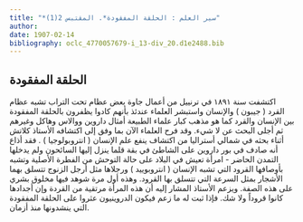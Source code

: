 ```yaml
---
title: "*سير العلم : الحلقة المفقودة*. المقتبس 2(1)"
author: 
date: 1907-02-14
bibliography: oclc_4770057679-i_13-div_20.d1e2488.bib
---
```




##  الحلقة المفقودة 


  اكتشفت سنة  ١٨٩١  في ترنييل من أعمال جاوة بعض عظام تحت التراب تشبه عظام القرد ( جيبون ) والإنسان واستبشر العلماء عندئذ بأنهم كادوا يظفرون بالحلقة المفقودة بين الإنسان والقرد كما هو مذهب كبار علماء الطبيعة أمثال داروين ووالاس وهاكل وغيرهم ثم أجلى البحث عن لا شيء. وقد فرح العلماء الآن بما وفق إلى اكتشافه   الأستاذ كلاتش أثناء بحثه في شمالي أستراليا من اكتشاف ينفع علم الإنسان ( انتروبولوجيا ) . فقد أذاع أنه صادف في بور داروين على الشاطئ في بقة قلما ينزل إليها السائحون ولم يدخلها التمدن الحاضر - امرأة تعيش في البلاد على حالة التوحش من الفطرة الأصلية وتشبه بأوصافها القرود التي تشبه الإنسان ( انتروبوييد ) ورجلاها مثل أرجل الزنوج تتسلق بهما الأشجار بمثل السرعة التي تتسلق بها القرود. وهذه أول مرة شوهد فيها مخلوق بشري على هذه الصفة. ويزعم الأستاذ المشار إليه أن هذه المرأة مرتقية من القردة وإن أجدادها كانوا قروداً ولا شك. فإذا ثبت له ما زعم فيكون الدروينيون عثروا على الحلقة المفقودة التي ينشدونها منذ أزمان. 
